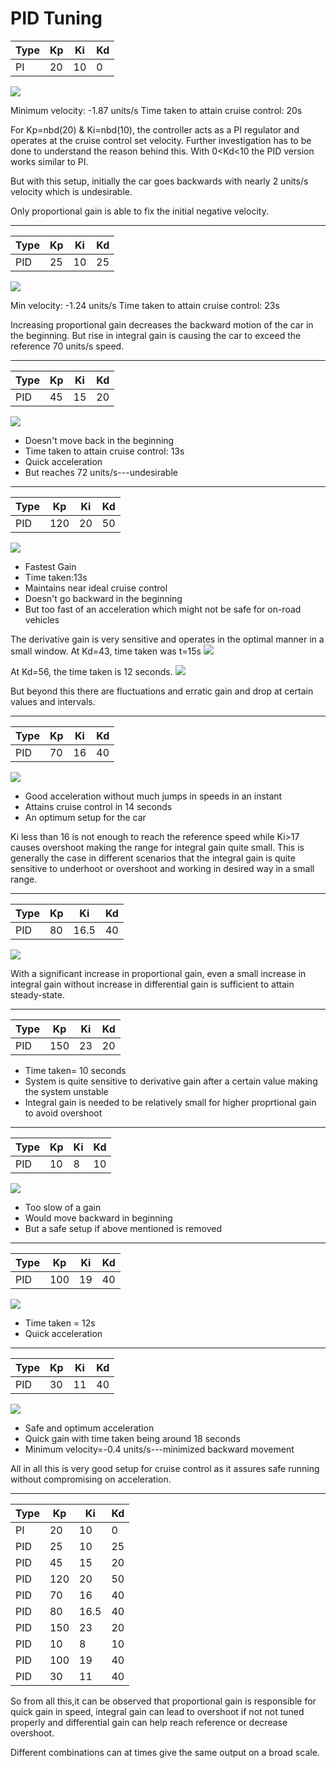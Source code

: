 # PID Tuning



| Type | Kp  | Ki  | Kd  |
| ---- | --- | --- | --- |
| PI   | 20  | 10  | 0   |

![](https://i.imgur.com/unygf4p.png)

Minimum velocity: -1.87 units/s
Time taken to attain cruise control: 20s

For Kp=nbd(20) & Ki=nbd(10), the controller acts as a PI regulator and operates at the cruise control set velocity.
Further investigation has to be done to understand the reason behind this.
With 0<Kd<10 the PID version works similar to PI.

But with this setup, initially the car goes backwards with nearly 2 units/s velocity which is undesirable.

Only proportional gain is able to fix the initial negative velocity.


---



| Type    | Kp | Ki    |Kd |
| -------- | -------- | --- | --|
| PID | 25     |  10   | 25     |

![](https://i.imgur.com/eIBtWHC.png)

Min velocity: -1.24 units/s
Time taken to attain cruise control: 23s

Increasing proportional gain decreases the backward motion of the car in the beginning. But rise in integral gain is causing the car to exceed the reference 70 units/s speed.



---



| Type    | Kp | Ki | Kd |
| --- | -------- | -------- | -------- |
|    PID| 45   | 15     | 20    |

![](https://i.imgur.com/LKaQtmv.png)

* Doesn't move back in the beginning
* Time taken to attain cruise control: 13s
* Quick acceleration
* But reaches 72 units/s---undesirable


---

| Type | Kp  | Ki  | Kd  |
| ---- | --- | --- | --- |
| PID   | 120  | 20  | 50   |

![](https://i.imgur.com/rKkWk1W.png)

* Fastest Gain
* Time taken:13s
* Maintains near ideal cruise control
* Doesn't go backward in the beginning
* But too fast of an acceleration which might not be safe for on-road vehicles

The derivative gain is very sensitive and operates in the optimal manner in a small window.
At Kd=43, time taken was t=15s
![](https://i.imgur.com/mzflY0w.png)

At Kd=56, the time taken is 12 seconds.
![](https://i.imgur.com/MHp1y9U.png)


But beyond this there are fluctuations and erratic gain and drop at certain values and intervals.



---

| Type | Kp  | Ki  | Kd  |
| ---- | --- | --- | --- |
| PID   | 70  | 16  | 40   |

![](https://i.imgur.com/IKcrs0K.png)

* Good acceleration without much jumps in speeds in an instant
* Attains cruise control in 14 seconds
* An optimum setup for the car

Ki less than 16 is not enough to reach the reference speed while Ki>17 causes overshoot making the range for integral gain quite small.
This is generally the case in different scenarios that the integral gain is quite sensitive to underhoot or overshoot and working in desired way in a small range.

---

| Type | Kp  | Ki  | Kd  |
| ---- | --- | --- | --- |
| PID   | 80  | 16.5  | 40   |

![](https://i.imgur.com/IJeBm3U.png)

With a significant increase in proportional gain, even a small increase in integral gain without increase in differential gain is sufficient to attain steady-state.

---

| Type | Kp  | Ki  | Kd  |
| ---- | --- | --- | --- |
| PID   | 150  | 23  | 20   |

* Time taken= 10 seconds
* System is quite sensitive to derivative gain after a certain value making the system unstable
* Integral gain is needed to be relatively small for higher proprtional gain to avoid overshoot

---

| Type | Kp  | Ki  | Kd  |
| ---- | --- | --- | --- |
| PID   | 10  | 8  | 10   |

![](https://i.imgur.com/dNhDZym.png)

* Too slow of a gain
* Would move backward in beginning
* But a safe setup if above mentioned is removed

---
| Type | Kp  | Ki  | Kd  |
| ---- | --- | --- | --- |
| PID   | 100  | 19  | 40   |

![](https://i.imgur.com/KY6bF1p.png)

* Time taken = 12s
* Quick acceleration



---

| Type | Kp  | Ki  | Kd  |
| ---- | --- | --- | --- |
| PID   | 30  | 11  | 40   |

![](https://i.imgur.com/hDUnzD1.png)

* Safe and optimum acceleration
* Quick gain with time taken being around 18 seconds
* Minimum velocity=-0.4 units/s---minimized backward movement

All in all this is very good setup for cruise control as it assures safe running without compromising on acceleration. 

---

| Type | Kp  | Ki  | Kd  |
| ---- | --- | --- | --- |
| PI   | 20  | 10  | 0   |
| PID | 25     |  10   | 25     |
|    PID| 45   | 15     | 20    |
| PID   | 120  | 20  | 50   |
| PID   | 70  | 16  | 40   |
|PID   | 80  | 16.5  | 40   |
| PID   | 150  | 23  | 20   |
| PID   | 10  | 8  | 10   |
| PID   | 100  | 19  | 40   |
| PID   | 30  | 11  | 40   |




So from all this,it can be observed that proportional gain is responsible for quick gain in speed, integral gain can lead to overshoot if not not tuned properly and differential gain can help reach reference or decrease overshoot.

Different combinations can at times give the same output on a broad scale.